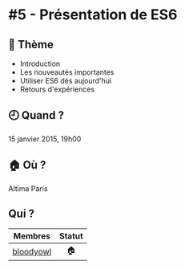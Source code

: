 # #5 - Présentation de ES6

## 💬 Thème

- Introduction
- Les nouveautés importantes
- Utiliser ES6 dès aujourd'hui
- Retours d'expériences

## 🕘 Quand ?

15 janvier 2015, 19h00

## 🏠 Où ?

Altima Paris

## Qui ?

Membres | Statut |
--------|:------:|
[bloodyowl](https://twitter.com/bloodyowl) | 🏠 |
